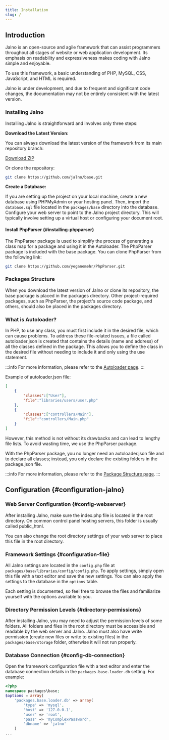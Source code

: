 ```yaml
---
title: Installation
slug: /
---
```


## Introduction

Jalno is an open-source and agile framework that can assist programmers throughout all stages of website or web application development. Its emphasis on readability and expressiveness makes coding with Jalno simple and enjoyable.

To use this framework, a basic understanding of PHP, MySQL, CSS, JavaScript, and HTML is required.

Jalno is under development, and due to frequent and significant code changes, the documentation may not be entirely consistent with the latest version.
### Installing Jalno

Installing Jalno is straightforward and involves only three steps:

**Download the Latest Version:**

You can always download the latest version of the framework from its main repository branch:

[Download ZIP](https://github.com/jalno/base/archive/master.zip)

Or clone the repository:

```bash
git clone https://github.com/jalno/base.git
```

**Create a Database:**

If you are setting up the project on your local machine, create a new database using PHPMyAdmin or your hosting panel. Then, import the `database.sql` file located in the `packages/base` directory into the database.   
Configure your web server to point to the Jalno project directory. This will typically involve setting up a virtual host or configuring your document root.


#### Install PhpParser {#installing-phpparser}

The PhpParser package is used to simplify the process of generating a class map for a package and using it in the Autoloader. The PhpParser package is included with the base package. You can clone PhpParser from the following link:

```bash
git clone https://github.com/yeganemehr/PhpParser.git
```

### Packages Structure

When you download the latest version of Jalno or clone its repository, the base package is placed in the packages directory. Other project-required packages, such as PhpParser, the project's source code package, and others, should also be placed in the packages directory.


### What is Autoloader?

In PHP, to use any class, you must first include it in the desired file, which can cause problems. To address these file-related issues, a file called autoloader.json is created that contains the details (name and address) of all the classes defined in the package. This allows you to define the class in the desired file without needing to include it and only using the use statement.

:::info
For more information, please refer to the [Autoloader page](autoloader.md).
:::

Example of autoloader.json file:
```json
[
	{
		"classes":["User"],
		"file":"libraries/users/user.php"
	},
	{
		"classes":["controllers/Main"],
		"file":"controllers/Main.php"
	}
]
```

However, this method is not without its drawbacks and can lead to lengthy file lists. To avoid wasting time, we use the PhpParser package.

With the PhpParser package, you no longer need an autoloader.json file and to declare all classes; instead, you only declare the existing folders in the package.json file.

:::info
For more information, please refer to the [Package Structure page](package.md).
:::

## Configuration {#configuration-jalno}
### Web Server Configuration {#config-webserver}

After installing Jalno, make sure the index.php file is located in the root directory. On common control panel hosting servers, this folder is usually called public_html.

You can also change the root directory settings of your web server to place this file in the root directory.

### Framework Settings {#configuration-file}

All Jalno settings are located in the `config.php` file at `packages/base/libraries/config/config.php`. To apply settings, simply open this file with a text editor and save the new settings. You can also apply the settings to the database in the `options` table.

Each setting is documented, so feel free to browse the files and familiarize yourself with the options available to you.

### Directory Permission Levels {#directory-permissions}

After installing Jalno, you may need to adjust the permission levels of some folders. All folders and files in the root directory must be accessible and readable by the web server and Jalno. Jalno must also have write permission (create new files or write to existing files) in the `packages/base/storage` folder, otherwise it will not run properly.

### Database Connection {#config-db-connection}
Open the framework configuration file with a text editor and enter the database connection details in the `packages.base.loader.db` setting. For example:

```php
<?php
namespace packages\base;
$options = array(
    'packages.base.loader.db' => array(
        'type' => 'mysql',
        'host' => '127.0.0.1',
        'user' => 'root',
        'pass' => 'myComplexPassword',
        'dbname' => 'jalno'
    )
...
```

